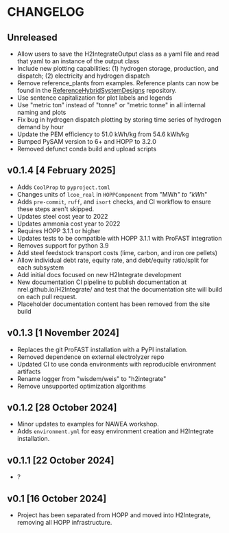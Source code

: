 # CHANGELOG

## Unreleased

- Allow users to save the H2IntegrateOutput class as a yaml file and read that yaml to an instance of the output class
- Include new plotting capabilities: (1) hydrogen storage, production, and dispatch; (2) electricity and hydrogen dispatch
- Remove reference_plants from examples. Reference plants can now be found in the [ReferenceHybridSystemDesigns](https://github.com/NREL/ReferenceHybridSystemDesigns) repository.
- Use sentence capitalization for plot labels and legends
- Use "metric ton" instead of "tonne" or "metric tonne" in all internal naming and plots
- Fix bug in hydrogen dispatch plotting by storing time series of hydrogen demand by hour
- Update the PEM efficiency to 51.0 kWh/kg from 54.6 kWh/kg
- Bumped PySAM version to 6+ and HOPP to 3.2.0
- Removed defunct conda build and upload scripts

## v0.1.4 [4 February 2025]

- Adds `CoolProp` to `pyproject.toml`
- Changes units of `lcoe_real` in `HOPPComponent` from "MW*h" to "kW*h"
- Adds `pre-commit`, `ruff`, and `isort` checks, and CI workflow to ensure these steps aren't
  skipped.
- Updates steel cost year to 2022
- Updates ammonia cost year to 2022
- Requires HOPP 3.1.1 or higher
- Updates tests to be compatible with HOPP 3.1.1 with ProFAST integration
- Removes support for python 3.9
- Add steel feedstock transport costs (lime, carbon, and iron ore pellets)
- Allow individual debt rate, equity rate, and debt/equity ratio/split for each subsystem
- Add initial docs focused on new H2Integrate development
- New documentation CI pipeline to publish documentation at nrel.github.io/H2Integrate/ and test
  that the documentation site will build on each pull request.
- Placeholder documentation content has been removed from the site build

## v0.1.3 [1 November 2024]

- Replaces the git ProFAST installation with a PyPI installation.
- Removed dependence on external electrolyzer repo
- Updated CI to use conda environments with reproducible environment artifacts
- Rename logger from "wisdem/weis" to "h2integrate"
- Remove unsupported optimization algorithms

## v0.1.2 [28 October 2024]

- Minor updates to examples for NAWEA workshop.
- Adds `environment.yml` for easy environment creation and H2Integrate installation.

## v0.1.1 [22 October 2024]

- ?

## v0.1 [16 October 2024]

- Project has been separated from HOPP and moved into H2Integrate, removing all HOPP infrastructure.
